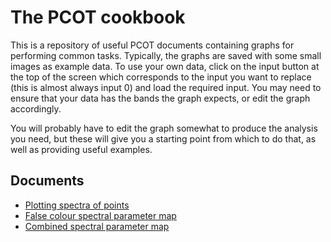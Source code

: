 # The PCOT cookbook

This is a repository of useful PCOT documents containing graphs for performing
common tasks. Typically, the graphs are saved with some small images as
example data. To use your own data, click on the input button at the top of
the screen which corresponds to the input you want to replace (this is almost
always input 0) and load the required input. You may need to ensure that your
data has the bands the graph expects, or edit the graph accordingly.

You will probably have to edit the graph somewhat to produce the
analysis you need, but these will give you a starting point from
which to do that, as well as providing useful examples.

## Documents

* [Plotting spectra of points](recipes/spectrum.md)
* [False colour spectral parameter map](recipes/parametermap.md)
* [Combined spectral parameter map](recipes/combined.md)
